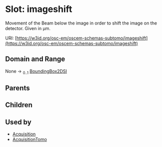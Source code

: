 
# Slot: imageshift

Movement of the Beam below the image in order to shift the image on the detector. Given in µm.

URI: [https://w3id.org/osc-em/oscem-schemas-subtomo/imageshift](https://w3id.org/osc-em/oscem-schemas-subtomo/imageshift)


## Domain and Range

None &#8594;  <sub>0..1</sub> [BoundingBox2DSI](BoundingBox2DSI.md)

## Parents


## Children


## Used by

 * [Acquisition](Acquisition.md)
 * [AcquisitionTomo](AcquisitionTomo.md)
